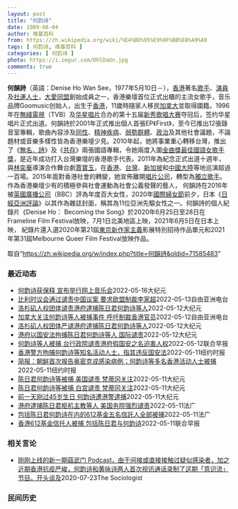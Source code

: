 ```yaml
---
layout: post
title: "何韵诗"
date: 1989-06-04
author: 维基百科
from: https://zh.wikipedia.org/wiki/%E4%BD%95%E9%9F%BB%E8%A9%A9
tags: [ 何韵诗, 维基百科 ]
categories: [ 何韵诗 ]
photo: https://i.imgur.com/DhlDaUn.jpg
comments: true
---
```

<div class="mw-parser-output">
<div id="noteTA-e10501c2" class="noteTA"><div class="noteTA-local"><div data-noteta-code="zh-cn:蒙特利尔;zh-hans:蒙特利尔;zh-hk:滿地可;zh-tw:蒙特婁;"></div></div></div>

<p><b>何韻詩</b>（英語：<span lang="en">Denise Ho Wan See</span>，1977年5月10日<span class="useeditintro" title="Template:BLP editintro">－</span>），<a href="/wiki/%E9%A6%99%E6%B8%AF" title="香港">香港</a>著名<a href="/wiki/%E6%AD%8C%E6%89%8B" title="歌手">歌手</a>、<a href="/wiki/%E6%BC%94%E5%93%A1" title="演員">演員</a>及<a href="/wiki/%E7%A4%BE%E9%81%8B%E4%BA%BA%E5%A3%AB" class="mw-redirect" title="社運人士">社運人士</a>，<a href="/wiki/%E5%A4%A7%E6%84%9B%E5%90%8C%E7%9B%9F" title="大愛同盟">大愛同盟</a>創始成員之一，香港樂壇首位正式出櫃的主流女歌手，音乐品牌Goomusic创始人，出生于<a href="/wiki/%E9%A6%99%E6%B8%AF" title="香港">香港</a>，11歲時隨家人移民<a href="/wiki/%E5%8A%A0%E6%8B%BF%E5%A4%A7" title="加拿大">加拿大</a>並取得國籍。1996年在<a href="/wiki/%E7%84%A1%E7%B6%AB%E9%9B%BB%E8%A6%96" class="mw-redirect" title="無綫電視">無綫電視</a>（TVB）及<a href="/wiki/%E5%8D%8E%E6%98%9F%E5%94%B1%E7%89%87" class="mw-redirect" title="华星唱片">华星唱片</a>合办的第十五届<a href="/wiki/%E6%96%B0%E7%A7%80%E6%AD%8C%E5%94%B1%E5%A4%A7%E8%B3%BD" class="mw-redirect" title="新秀歌唱大賽">新秀歌唱大赛</a>夺冠后，签约华星唱片正式出道。何韻詩於2001年正式推出個人首張EP《First》，至今已推出12張錄音室專輯，歌曲內容涉及<a href="/wiki/%E5%90%8C%E6%80%A7%E6%88%80" title="同性戀">同性</a>、<a href="/wiki/%E7%B2%BE%E7%A5%9E%E7%96%BE%E6%82%A3" title="精神疾患">精神疾病</a>、<a href="/wiki/%E5%BC%B1%E5%8B%A2%E7%BE%A4%E9%AB%94" class="mw-redirect" title="弱勢群體">弱勢群體</a>、<a href="/wiki/%E6%94%BF%E6%B2%BB" title="政治">政治</a>及其他社會議題，不論題材或音樂多樣性皆為香港樂壇少見。2010年起，她將事業重心轉移台灣，推出了《<a href="/wiki/%E7%84%A1%E5%90%8D%C2%B7%E8%A9%A9" title="無名·詩">無名．詩</a>》及《<a href="/wiki/%E5%85%B1%E5%AD%98_(%E4%BD%95%E9%9F%BB%E8%A9%A9)" title="共存 (何韻詩)">共存</a>》兩張國語專輯，令她兩度入圍<a href="/wiki/%E9%87%91%E6%9B%B2%E7%8D%8E%E6%9C%80%E4%BD%B3%E5%9C%8B%E8%AA%9E%E5%A5%B3%E6%AD%8C%E6%89%8B%E7%8D%8E" class="mw-redirect" title="金曲獎最佳國語女歌手獎">金曲獎最佳國語女歌手獎</a>，是近年成功打入台灣樂壇的香港歌手代表。2011年為紀念正式出道十週年，與<a href="/wiki/%E6%9E%97%E5%A5%95%E8%8F%AF_(%E9%A6%99%E6%B8%AF)" title="林奕華 (香港)">林奕華</a>導演合作舞台劇<a href="/wiki/%E8%B3%88%E5%AF%B6%E7%8E%89_(%E8%88%9E%E5%8F%B0%E5%8A%87)" title="賈寶玉 (舞台劇)">賈寶玉</a>，在<a href="/wiki/%E9%A6%99%E6%B8%AF" title="香港">香港</a>、<a href="/wiki/%E8%87%BA%E7%81%A3" title="臺灣">台灣</a>、<a href="/wiki/%E6%96%B0%E5%8A%A0%E5%9D%A1" title="新加坡">新加坡</a>和<a href="/wiki/%E4%B8%AD%E5%9C%8B%E5%A4%A7%E9%99%B8" class="mw-redirect" title="中國大陸">中國大陸</a>等地巡演超過一百場。2015年面對香港社會的轉變，她宣佈離開<a href="/wiki/%E5%94%B1%E7%89%87%E5%85%AC%E5%8F%B8" title="唱片公司">唱片公司</a>，轉型為<a href="/wiki/%E7%8D%A8%E7%AB%8B%E6%AD%8C%E6%89%8B" class="mw-redirect" title="獨立歌手">獨立歌手</a>。作為香港樂壇少有的積極參與社會運動為社會公義發聲的藝人， 何韻詩在2016年被<a href="/wiki/%E8%8B%B1%E5%9C%8B%E5%BB%A3%E6%92%AD%E5%85%AC%E5%8F%B8" class="mw-redirect" title="英國廣播公司">英國廣播公司</a>（BBC）評為年度百大女性，2020年<a href="/wiki/%E5%9C%8B%E9%9A%9B%E5%A9%A6%E5%A5%B3%E7%AF%80" class="mw-redirect" title="國際婦女節">國際婦女節</a>前夕，日本《<a href="/wiki/%E6%97%A5%E7%BB%8F%E4%BA%9A%E6%B4%B2%E8%AF%84%E8%AE%BA" title="日经亚洲评论">日經亞洲評論</a>》以其作為雜誌封面，稱其為11位亞洲先驅女性之一。何韻詩的個人紀錄片《Denise Ho： Becoming the Song》於2020年6月25日至28日在Frameline Film Festival放映，7月1日北美地區上映，2021年6月5日在日本上映， 紀錄片還入選2020年第21屆<a href="/wiki/%E6%9D%B1%E4%BA%AC%E6%96%B0%E4%BD%9C%E5%AE%B6%E4%B8%BB%E7%BE%A9%E5%BD%B1%E5%B1%95" title="東京新作家主義影展">東京新作家主義</a>影展特別招待作品單元和2021年第31屆Melbourne Queer Film Festival放映作品。
</p>
</div><noscript><img src="//zh.wikipedia.org/wiki/Special:CentralAutoLogin/start?type=1x1" alt="" title="" width="1" height="1" style="border: none; position: absolute;"></noscript>
<div class="printfooter">取自“<a dir="ltr" href="https://zh.wikipedia.org/w/index.php?title=何韻詩&amp;oldid=71585483">https://zh.wikipedia.org/w/index.php?title=何韻詩&amp;oldid=71585483</a>”</div><div id="recent-news"><h3>最近动态</h3><ul><li><a href="https://nodebe4.github.io/waimei/2022-05-16/%E4%BD%95%E9%9F%B5%E8%AF%97%E8%8E%B7%E4%BF%9D%E9%87%8A-%E5%AE%A3%E5%B8%83%E4%B8%BE%E8%A1%8C%E7%BD%91%E4%B8%8A%E9%9F%B3%E4%B9%90%E4%BC%9A" title="何韵诗获保释 宣布举行网上音乐会—— 【大纪元2022年05月17日讯】（大纪元记者佟亦加综合报导）加拿大籍香港歌手何韵诗等4名“612人道支援基金”信托人5月12日遭香港警方拘捕，当天被带到不...">何韵诗获保释 宣布举行网上音乐会</a><time>2022-05-16</time><a class="tag">大纪元</a></li>
<li><a href="https://nodebe4.github.io/waimei/2022-05-13/%E6%AF%94%E5%88%A9%E6%97%B6%E8%AE%AE%E4%BC%9A%E9%80%9A%E8%BF%87%E8%B0%B4%E8%B4%A3%E4%B8%AD%E5%9B%BD%E8%AE%AE%E6%A1%88-%E8%A6%81%E6%B1%82%E6%AC%A7%E7%9B%9F%E5%88%B6%E8%A3%81%E6%9D%8E%E5%AE%B6%E8%B6%85" title="比利时议会通过谴责中国议案 要求欧盟制裁李家超—— 原香港政务司司长李家超“当选”特首仅数天后，当局即以违反《国安法》为由，拘捕天主教香港教区荣休枢机主教陈日君、歌手何韵诗等民主派人士，引发国际...">比利时议会通过谴责中国议案  要求欧盟制裁李家超</a><time>2022-05-13</time><a class="tag">自由亚洲电台</a></li>
<li><a href="https://nodebe4.github.io/waimei/2022-05-12/%E6%B4%9B%E6%9D%89%E7%9F%B6%E4%BA%BA%E6%9D%83%E5%9B%A2%E4%BD%93%E8%B0%B4%E8%B4%A3%E6%B8%AF%E5%BA%9C%E9%80%AE%E6%8D%95%E9%99%88%E6%97%A5%E5%90%9B%E4%BD%95%E9%9F%B5%E8%AF%97%E7%AD%89%E4%BA%BA" title="洛杉矶人权团体谴责港府逮捕陈日君何韵诗等人—— 【大纪元2022年05月13日讯】（大纪元记者徐曼沅洛杉矶报导）5月11日（周三），香港警方再度动用“国安法”，拘捕了90岁高龄的香港荣休枢机主教...">洛杉矶人权团体谴责港府逮捕陈日君何韵诗等人</a><time>2022-05-12</time><a class="tag">大纪元</a></li>
<li><a href="https://nodebe4.github.io/waimei/2022-05-12/%E5%8A%A0%E6%8B%BF%E5%A4%A7%E5%85%B3%E6%B3%A8%E4%BD%95%E9%9F%B5%E8%AF%97%E7%AD%89%E4%BA%BA%E8%A2%AB%E6%8D%95%E4%BA%8B%E4%BB%B6-%E5%91%BC%E5%90%81%E5%88%B6%E8%A3%81%E9%A6%99%E6%B8%AF%E5%AE%98%E5%91%98" title="加拿大关注何韵诗等人被捕事件 呼吁制裁香港官员—— 加拿大籍香港歌手何韵诗等多名民主派活动人士遭香港警方拘捕事件，目前在加拿大政界引发反弹。在加拿大政府公开表达关注的同时，反对党和民间组织等也呼...">加拿大关注何韵诗等人被捕事件   呼吁制裁香港官员</a><time>2022-05-12</time><a class="tag">自由亚洲电台</a></li>
<li><a href="https://nodebe4.github.io/waimei/2022-05-12/%E6%B4%9B%E6%9D%89%E7%9F%B6%E4%BA%BA%E6%9D%83%E5%9B%A2%E4%BD%93%E4%B8%A5%E8%B0%B4%E6%B8%AF%E5%BA%9C%E9%80%AE%E6%8D%95%E9%99%88%E6%97%A5%E5%90%9B%E4%BD%95%E9%9F%B5%E8%AF%97%E7%AD%89%E4%BA%BA" title="洛杉矶人权团体严谴港府逮捕陈日君何韵诗等人—— 【大纪元2022年05月13日讯】（大纪元记者徐曼沅洛杉矶报导）5月11日（周三），香港警方再度动用“国安法”，拘捕了90岁高龄的香港荣休枢机主教...">洛杉矶人权团体严谴港府逮捕陈日君何韵诗等人</a><time>2022-05-12</time><a class="tag">大纪元</a></li>
<li><a href="https://nodebe4.github.io/waimei/2022-05-12/%E6%B8%AF%E5%BA%9C%E4%BB%A5%E5%9B%BD%E5%AE%89%E6%B3%95%E6%8B%98%E6%8D%95%E9%99%88%E6%97%A5%E5%90%9B%E4%BD%95%E9%9F%B5%E8%AF%97%E7%AD%89%E4%BA%BA-%E5%9B%BD%E9%99%85%E8%B0%B4%E8%B4%A3" title="港府以国安法拘捕陈日君何韵诗等人 国际谴责—— 【大纪元2022年05月12日讯】（大纪元记者张晓慧香港报导）香港警方拘捕612人道支援基金（612 Humanitarian Relief Fu...">港府以国安法拘捕陈日君何韵诗等人 国际谴责</a><time>2022-05-12</time><a class="tag">大纪元</a></li>
<li><a href="https://nodebe4.github.io/waimei/2022-05-12/%E4%BD%95%E9%9F%B5%E8%AF%97%E7%AD%89%E4%BA%BA%E8%A2%AB%E6%8D%95-%E5%8F%B0%E8%A1%8C%E6%94%BF%E9%99%A2%E8%B0%B4%E8%B4%A3%E6%B8%AF%E5%BA%9C%E5%81%87%E5%9B%BD%E5%AE%89%E4%B9%8B%E5%90%8D%E8%BF%AB%E5%AE%B3%E4%BA%BA%E6%9D%83" title="何韵诗等人被捕 台行政院谴责港府假国安之名迫害人权—— 香港警方国安处昨天以违反国安法为由，逮捕包括歌手何韵诗在内的“612人道支援基金”四名信托人，台湾行政院谴责香港特区政府假国安之名迫害人权...">何韵诗等人被捕 台行政院谴责港府假国安之名迫害人权</a><time>2022-05-12</time><a class="tag">联合早报</a></li>
<li><a href="https://nodebe4.github.io/waimei/2022-05-11/%E9%A6%99%E6%B8%AF%E8%AD%A6%E6%96%B9%E6%8B%98%E6%8D%95%E4%BD%95%E9%9F%B5%E8%AF%97%E7%AD%89%E7%9F%A5%E5%90%8D%E6%B4%BB%E5%8A%A8%E4%BA%BA%E5%A3%AB-%E6%8C%87%E5%85%B6%E8%BF%9D%E5%8F%8D%E5%9B%BD%E5%AE%89%E6%B3%95" title="香港警方拘捕何韵诗等知名活动人士，指其违反国安法—— 王霜舟, TIFFANY MAY 2022年5月12日 香港——香港警方周三逮捕了三名知名活动人士，包括一名退休主教和一名流行歌手，他们是一...">香港警方拘捕何韵诗等知名活动人士，指其违反国安法</a><time>2022-05-11</time><a class="tag">纽约时报</a></li>
<li><a href="https://nodebe4.github.io/waimei/2022-05-11/%E7%AE%80%E6%8A%A5-%E6%9C%9D%E9%B2%9C%E9%A6%96%E6%AC%A1%E6%8A%A5%E5%91%8A%E5%A5%A5%E5%AF%86%E5%85%8B%E6%88%8E%E6%84%9F%E6%9F%93%E7%97%85%E4%BE%8B-%E4%BD%95%E9%9F%B5%E8%AF%97%E7%AD%89%E5%A4%9A%E5%90%8D%E9%A6%99%E6%B8%AF%E6%B4%BB%E5%8A%A8%E4%BA%BA%E5%A3%AB%E8%A2%AB%E6%8D%95" title="简报：朝鲜首次报告奥密克戎感染病例；何韵诗等多名香港活动人士被捕—— Image 山东的一片麦田，摄于2月。美国估计，中国今年的小麦将减产3%。Credit...Guo Xulei/Xinhua...">简报：朝鲜首次报告奥密克戎感染病例；何韵诗等多名香港活动人士被捕</a><time>2022-05-11</time><a class="tag">纽约时报</a></li>
<li><a href="https://nodebe4.github.io/waimei/2022-05-11/%E9%99%88%E6%97%A5%E5%90%9B%E4%BD%95%E9%9F%B5%E8%AF%97%E7%AD%89%E8%A2%AB%E6%8D%95-%E7%BE%8E%E5%9B%BD%E8%B0%B4%E8%B4%A3-%E6%A2%B5%E8%92%82%E5%86%88%E5%85%B3%E6%B3%A8" title="陈日君何韵诗等被捕 美国谴责 梵蒂冈关注—— 【大纪元2022年05月12日讯】（大纪元记者夏雨综合报导）周二和周三（5月11日）香港国安警察拘留了四名著名民主活动人士，其中包括一名天主教会高级...">陈日君何韵诗等被捕 美国谴责 梵蒂冈关注</a><time>2022-05-11</time><a class="tag">大纪元</a></li>
<li><a href="https://nodebe4.github.io/waimei/2022-05-11/%E9%99%88%E6%97%A5%E5%90%9B%E4%BD%95%E9%9F%B5%E8%AF%97%E7%AD%89%E8%A2%AB%E6%8D%95-%E7%99%BD%E5%AE%AB%E8%B0%B4%E8%B4%A3-%E6%A2%B5%E8%92%82%E5%86%88%E5%85%B3%E6%B3%A8" title="陈日君何韵诗等被捕 白宫谴责 梵蒂冈关注—— 【大纪元2022年05月12日讯】（大纪元记者夏雨综合报导）周二和周三（5月11日）香港国安警察拘留了四名著名民主活动人士，其中包括一名天主教会高级...">陈日君何韵诗等被捕 白宫谴责 梵蒂冈关注</a><time>2022-05-11</time><a class="tag">大纪元</a></li>
<li><a href="https://nodebe4.github.io/waimei/2022-05-11/%E5%89%8D%E4%B8%80%E5%A4%A9%E5%88%9A%E8%BF%8745%E5%B2%81%E7%94%9F%E6%97%A5-%E4%BD%95%E9%9F%B5%E8%AF%97%E9%81%AD%E6%B8%AF%E8%AD%A6%E9%80%AE%E6%8D%95" title="前一天刚过45岁生日 何韵诗遭港警逮捕—— 【大纪元2022年05月12日讯】（大纪元记者佟亦加综合报导）香港歌手何韵诗10日才刚过45岁生日，11日晚遭港警逮捕。消息指，与何韵诗一起被捕的共有...">前一天刚过45岁生日 何韵诗遭港警逮捕</a><time>2022-05-11</time><a class="tag">大纪元</a></li>
<li><a href="https://nodebe4.github.io/waimei/2022-05-11/%E6%B8%AF%E5%BA%9C%E9%80%AE%E6%8D%95%E9%99%88%E6%97%A5%E5%90%9B%E6%9E%A2%E6%9C%BA%E4%B8%BB%E6%95%99%E7%AD%89%E4%BA%BA-%E7%BE%8E%E5%9B%BD%E5%8A%A1%E9%99%A2%E5%BC%BA%E7%83%88%E8%B0%B4%E8%B4%A3" title="港府逮捕陈日君枢机主教等人 美国务院强烈谴责—— 11/05/2022 - 23:39 香港警方以违反国安法逮捕歌手何韵诗、天主教香港教区荣休主教陈日君枢机等人，4人获准保释候审。美国对此发出强...">港府逮捕陈日君枢机主教等人 美国务院强烈谴责</a><time>2022-05-11</time><a class="tag">法广</a></li>
<li><a href="https://nodebe4.github.io/waimei/2022-05-11/%E5%8C%85%E6%8B%AC%E9%99%88%E6%97%A5%E5%90%9B%E4%BD%95%E9%9F%B5%E8%AF%97%E5%9C%A8%E5%86%85%E7%9A%84612%E5%9F%BA%E9%87%91%E4%BA%94%E5%90%8D%E4%BF%A1%E8%A8%97%E4%BA%BA%E5%85%A8%E9%83%A8%E8%A2%AB%E6%8D%95" title="包括陈日君何韵诗在内的612基金五名信託人全部被捕—— 11/05/2022 - 17:09 已停止运作的612人道支援基金信託人、前岭南大学文化研究系客席副教授许宝强，5月10日离港时在机场被...">包括陈日君何韵诗在内的612基金五名信託人全部被捕</a><time>2022-05-11</time><a class="tag">法广</a></li>
<li><a href="https://nodebe4.github.io/waimei/2022-05-11/%E9%A6%99%E6%B8%AF612%E5%9F%BA%E9%87%91%E4%BF%A1%E6%89%98%E4%BA%BA%E8%A2%AB%E6%8D%95-%E5%8C%85%E6%8B%AC%E9%99%88%E6%97%A5%E5%90%9B%E4%B8%8E%E4%BD%95%E9%9F%B5%E8%AF%97" title="香港612基金信托人被捕 包括陈日君与何韵诗—— 包括歌手何韵诗（图）在内的香港“612人道支援基金”四名信托人被捕。（路透社档案照） 据《明报》报道，香港“612人道支援基金”的四名信托人被捕...">香港612基金信托人被捕 包括陈日君与何韵诗</a><time>2022-05-11</time><a class="tag">联合早报</a></li>
</ul></div><div id="open-opinion"><h3>相关言论</h3><ul><li><a href="https://nodebe4.github.io/opinion/2020-07-23/%E5%88%9A%E5%88%9A%E4%B8%8A%E7%BA%BF%E7%9A%84%E6%96%B0%E4%B8%80%E6%9C%9F%E8%8F%87%E6%AD%A6%E9%97%A8-Podcast-%E7%94%B1%E4%BA%8E%E9%97%B4%E6%8E%A5%E6%88%96%E7%9B%B4%E6%8E%A5%E6%8E%A5%E8%A7%A6%E8%BF%87%E7%96%91%E4%BC%BC%E6%84%9F%E6%9F%93%E8%80%85-%E5%8A%A0%E4%B9%8B%E8%BF%91%E6%9C%9F%E9%A6%99%E6%B8%AF%E6%8A%97%E7%96%AB%E4%B8%A5%E5%B3%BB-%E4%BD%95%E9%9F%B5%E8%AF%97/" title="The Sociologist">刚刚上线的新一期菇武门 Podcast，由于间接或直接接触过疑似感染者，加之近期香港抗疫严峻，何韵诗和黄咏诗两人首次视讯通话录制了这期「意识流」节目。开头谈及</a><time>2020-07-23</time><a class="tag">The Sociologist</a></li>
</ul></div><div id="mjls-record"><h3>民间历史</h3><ul></ul></div>